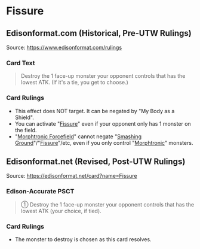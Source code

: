 # Fissure

## Edisonformat.com (Historical, Pre-UTW Rulings)

Source: https://www.edisonformat.com/rulings

### Card Text

> Destroy the 1 face-up monster your opponent controls that has the lowest ATK. (If it's a tie, you get to choose.)

### Card Rulings

*   This effect does NOT target. It can be negated by "My Body as a Shield".
*   You can activate "[Fissure](https://yugipedia.com/wiki/Fissure)" even if your opponent only has 1 monster on the field.
*   "[Morphtronic Forcefield](https://yugipedia.com/wiki/Morphtronic_Forcefield)" cannot negate "[Smashing Ground](https://yugipedia.com/wiki/Smashing_Ground)"/"[Fissure](https://yugipedia.com/wiki/Fissure)"/etc, even if you only control "[Morphtronic](https://yugipedia.com/wiki/Morphtronic)" monsters.

## Edisonformat.net (Revised, Post-UTW Rulings)

Source: https://edisonformat.net/card?name=Fissure

### Edison-Accurate PSCT

> ① Destroy the 1 face-up monster your opponent controls that has the lowest ATK (your choice, if tied).

### Card Rulings

*   The monster to destroy is chosen as this card resolves.
            
